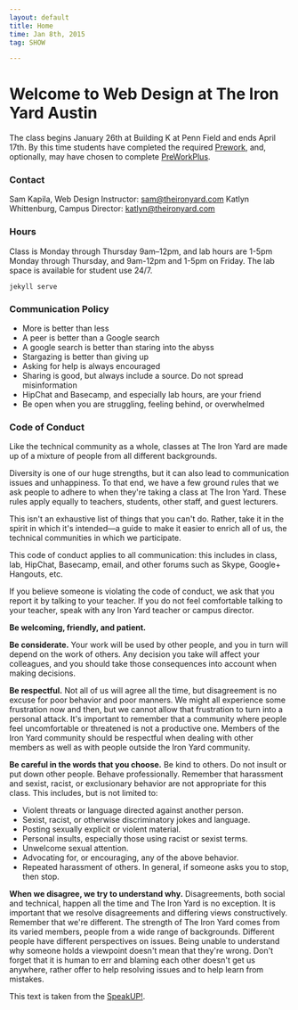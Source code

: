 ```yaml
---
layout: default
title: Home
time: Jan 8th, 2015
tag: SHOW

---
```

# Welcome to Web Design at The Iron Yard Austin
The class begins January 26th at Building K at Penn Field and ends April 17th.
By this time students have completed the required [Prework](http://tiy-austin-wd-jan2015.github.io/Onboarding/), and, optionally, may have chosen to complete [PreWorkPlus](http://tiy-austin-wd-jan2015.github.io/PreWorkPlus/).

### Contact
Sam Kapila, Web Design Instructor: sam@theironyard.com
Katlyn Whittenburg, Campus Director: katlyn@theironyard.com

### Hours
Class is Monday through Thursday 9am–12pm, and lab hours are 1-5pm Monday through Thursday, and 9am-12pm and 1-5pm on Friday. The lab space is available for student use 24/7.

` jekyll serve `

### Communication Policy
* More is better than less
* A peer is better than a Google search
* A google search is better than staring into the abyss
* Stargazing is better than giving up
* Asking for help is always encouraged
* Sharing is good, but always include a source. Do not spread misinformation
* HipChat and Basecamp, and especially lab hours, are your friend
* Be open when you are struggling, feeling behind, or overwhelmed

### Code of Conduct
Like the technical community as a whole, classes at The Iron Yard are made up of a mixture of people from all different backgrounds.

Diversity is one of our huge strengths, but it can also lead to communication issues and unhappiness. To that end, we have a few ground rules that we ask people to adhere to when they're taking a class at The Iron Yard. These rules apply equally to teachers, students, other staff, and guest lecturers.

This isn't an exhaustive list of things that you can't do. Rather, take it in the spirit in which it's intended—a guide to make it easier to enrich all of us, the technical communities in which we participate.

This code of conduct applies to all communication: this includes in class, lab, HipChat, Basecamp, email, and other forums such as Skype, Google+ Hangouts, etc.

If you believe someone is violating the code of conduct, we ask that you report it by talking to your teacher. If you do not feel comfortable talking to your teacher, speak with any Iron Yard teacher or campus director.

**Be welcoming, friendly, and patient.**

**Be considerate.** Your work will be used by other people, and you in turn will depend on the work of others. Any decision you take will affect your colleagues, and you should take those consequences into account when making decisions.

**Be respectful.** Not all of us will agree all the time, but disagreement is no excuse for poor behavior and poor manners. We might all experience some frustration now and then, but we cannot allow that frustration to turn into a personal attack. It's important to remember that a community where people feel uncomfortable or threatened is not a productive one. Members of the Iron Yard community should be respectful when dealing with other members as well as with people outside the Iron Yard community.

**Be careful in the words that you choose.** Be kind to others. Do not insult or put down other people. Behave professionally. Remember that harassment and sexist, racist, or exclusionary behavior are not appropriate for this class. This includes, but is not limited to:

* Violent threats or language directed against another person.
* Sexist, racist, or otherwise discriminatory jokes and language.
* Posting sexually explicit or violent material.
* Personal insults, especially those using racist or sexist terms.
* Unwelcome sexual attention.
* Advocating for, or encouraging, any of the above behavior.
* Repeated harassment of others. In general, if someone asks you to stop, then stop.

**When we disagree, we try to understand why.** Disagreements, both social and technical, happen all the time and The Iron Yard is no exception. It is important that we resolve disagreements and differing views constructively. Remember that we're different. The strength of The Iron Yard comes from its varied members, people from a wide range of backgrounds. Different people have different perspectives on issues. Being unable to understand why someone holds a viewpoint doesn't mean that they're wrong. Don't forget that it is human to err and blaming each other doesn't get us anywhere, rather offer to help resolving issues and to help learn from mistakes.

This text is taken from the [SpeakUP!](http://speakup.io/coc.html).




<!--

## Course Timeline

### Week 1
* Computer Setup (CLI tools, home-brew, sass, bourbon, etc)
* File structure, working with a mac, asset management
* Web Design overview and workflow
* Critiquing and giving and getting feedback
* Git and Github (Version control, Repos and branches,
* HTML (syntax, html, body, link, a, em, strong, h1-h6, p, span, img, ul/ol, li)
* CSS (box model: width, height, padding, margins, positioning)
* Classes and ids, attributes, accessibility in code.
* Photoshop and Illustrator intros (Photoshop Save for Web, vector versus pixel, jpg, gifs, pngs, svg (general), Resolution, RGB vs CMYK)


### Week 2
* CSS continued (floats, displays)
* Sass, bourbon
* Responsive Web Design
* Good practices (reviewed)
* Multi-browser design (resets, testing)
* Image editing (images and adjustments palette)
* Pen tool and identity and icon building


### Week 3
* UX (general, good practices, tools for UX on the web)
* Accessibility in theory (continued)
* Grids (intro)
* Sketching + mobile first
* Prototyping
* Wire-framing / Prototyping
* StyleTile / Element Collages
* Photoshop and Illustrator deep dive


### Week 4
* Foundations and Principles, Design as problem solving
* Gestalt Theory, Rams’ 10 principles of design, good design and pixel perfect precision
* Grid-based design (advanced)
* Typography


### Week 5
* Typography continued
* UI continued
* Color Theory
* Buttons, inputs,


### Week 6


### Week 7
* Basics of Javascript
* jQuery
* Plug-ins
* Closures


### Week 8
* Emailing Styling

### Week 9
* Budgeting time
* Writing
* presentation skills
* Resumes & Cover letters, Social
* Personal branding
* Social media


### Week 10–12
* Final Projects
* Website
* Brand Guide (coded)
* icon set

 -->


